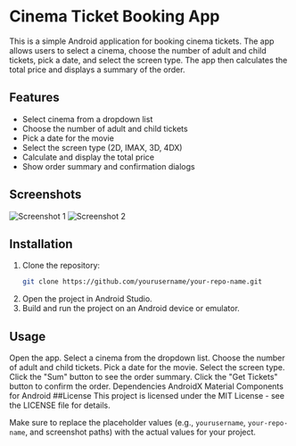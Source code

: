 # Cinema Ticket Booking App

This is a simple Android application for booking cinema tickets. The app allows users to select a cinema, choose the number of adult and child tickets, pick a date, and select the screen type. The app then calculates the total price and displays a summary of the order.

## Features

- Select cinema from a dropdown list
- Choose the number of adult and child tickets
- Pick a date for the movie
- Select the screen type (2D, IMAX, 3D, 4DX)
- Calculate and display the total price
- Show order summary and confirmation dialogs

## Screenshots

![Screenshot 1](screenshots/screenshot1.png)
![Screenshot 2](screenshots/screenshot2.png)

## Installation

1. Clone the repository:
   ```sh
   git clone https://github.com/yourusername/your-repo-name.git
2. Open the project in Android Studio.
3. Build and run the project on an Android device or emulator.

## Usage
Open the app.
Select a cinema from the dropdown list.
Choose the number of adult and child tickets.
Pick a date for the movie.
Select the screen type.
Click the "Sum" button to see the order summary.
Click the "Get Tickets" button to confirm the order.
Dependencies
AndroidX
Material Components for Android
##License
This project is licensed under the MIT License - see the LICENSE file for details.

Make sure to replace the placeholder values (e.g., `yourusername`, `your-repo-name`, and screenshot paths) with the actual values for your project.

